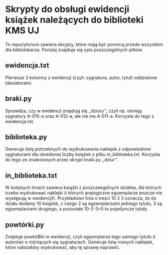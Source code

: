 # Skrypty do obsługi ewidencji książek należących do biblioteki KMS UJ
To repozytorium zawiera skrypty, które mają być pomocą przede wszystkim dla bibliotekarza. Poniżej znajduje się opis poszczególnych plików.

## ewidencja.txt
Pierwsze 3 kolumny z ewidencji (czyli: sygnatura, autor, tytuł) oddzielone tabulatorami.

## braki.py
Sprawdza, czy w ewidencji znajdują się ,,dziury'', czyli np. istnieją sygnatury A-010-a oraz A-012-a, ale nie ma A-011-a. Korzysta do tego z ewidencja.txt.

## biblioteka.py
Generuje listę potrzebnych do wydrukowania naklejek z odpowiednimi sygnaturami dla określonej liczby książek z pliku in_biblioteka.txt. Korzysta do tego ze znalezionych przez skrypt braki.py ,,dziur''.

## in_biblioteka.txt
W kolejnych liniach zawiera książki z poszczeególnych działów, dla których trzeba wydrukować naklejki (i których analogiczne egzemplarze jeszcze nie występują w ewidencji!). Przykładowo linia o treści
10 2 3
oznacza, że do działu dodamy 10 książek, z czego 2 są egzemplarzami jednego tytułu, 3 są egzemplarzami drugiego, a pozostałe 10-2-3=5 to pojedyncze tytuły.

## powtórki.py
Znajduje powtó©ki w ewidencji, czyli egzemplarze tego samego tytułu (i autorów) o różniących się sygnaturach. Generuje listę nowych naklejek, które należałoby wydrukować, aby tę sprawę naprawić.
